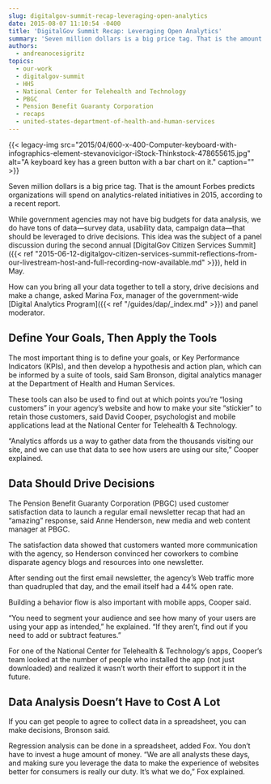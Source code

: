 ```yaml
---
slug: digitalgov-summit-recap-leveraging-open-analytics
date: 2015-08-07 11:10:54 -0400
title: 'DigitalGov Summit Recap: Leveraging Open Analytics'
summary: 'Seven million dollars is a big price tag. That is the amount Forbes predicts organizations will spend on analytics-related initiatives in 2015, according to a recent report. While government agencies may not have big budgets for data analysis, we do have tons of data&mdash;survey data, usability data, campaign data&mdash;that should be leveraged to drive decisions.'
authors:
  - andreanocesigritz
topics:
  - our-work
  - digitalgov-summit
  - HHS
  - National Center for Telehealth and Technology
  - PBGC
  - Pension Benefit Guaranty Corporation
  - recaps
  - united-states-department-of-health-and-human-services
---
```


{{< legacy-img src="2015/04/600-x-400-Computer-keyboard-with-infographics-element-stevanovicigor-iStock-Thinkstock-478655615.jpg" alt="A keyboard key has a green button with a bar chart on it." caption="" >}}

Seven million dollars is a big price tag. That is the amount Forbes predicts organizations will spend on analytics-related initiatives in 2015, according to a recent report.

While government agencies may not have big budgets for data analysis, we do have tons of data—survey data, usability data, campaign data—that should be leveraged to drive decisions. This idea was the subject of a panel discussion during the second annual [DigitalGov Citizen Services Summit]({{< ref "2015-06-12-digitalgov-citizen-services-summit-reflections-from-our-livestream-host-and-full-recording-now-available.md" >}}), held in May.

How can you bring all your data together to tell a story, drive decisions and make a change, asked Marina Fox, manager of the government-wide [Digital Analytics Program]({{< ref "/guides/dap/_index.md" >}}) and panel moderator.

## Define Your Goals, Then Apply the Tools

The most important thing is to define your goals, or Key Performance Indicators (KPIs), and then develop a hypothesis and action plan, which can be informed by a suite of tools, said Sam Bronson, digital analytics manager at the Department of Health and Human Services.

These tools can also be used to find out at which points you’re “losing customers” in your agency’s website and how to make your site “stickier” to retain those customers, said David Cooper, psychologist and mobile applications lead at the National Center for Telehealth & Technology.

“Analytics affords us a way to gather data from the thousands visiting our site, and we can use that data to see how users are using our site,” Cooper explained.

## Data Should Drive Decisions

The Pension Benefit Guaranty Corporation (PBGC) used customer satisfaction data to launch a regular email newsletter recap that had an “amazing” response, said Anne Henderson, new media and web content manager at PBGC.

The satisfaction data showed that customers wanted more communication with the agency, so Henderson convinced her coworkers to combine disparate agency blogs and resources into one newsletter.

After sending out the first email newsletter, the agency’s Web traffic more than quadrupled that day, and the email itself had a 44% open rate.

Building a behavior flow is also important with mobile apps, Cooper said.

“You need to segment your audience and see how many of your users are using your app as intended,” he explained. “If they aren’t, find out if you need to add or subtract features.”

For one of the National Center for Telehealth & Technology’s apps, Cooper’s team looked at the number of people who installed the app (not just downloaded) and realized it wasn’t worth their effort to support it in the future.

## Data Analysis Doesn&#8217;t Have to Cost A Lot

If you can get people to agree to collect data in a spreadsheet, you can make decisions, Bronson said.

Regression analysis can be done in a spreadsheet, added Fox. You don’t have to invest a huge amount of money. “We are all analysts these days, and making sure you leverage the data to make the experience of websites better for consumers is really our duty. It’s what we do,” Fox explained.

